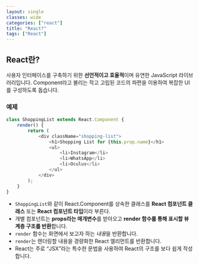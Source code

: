 ```yaml
---
layout: single
classes: wide
categories: ["react"]
title: "React?"
tags: ["React"]
---
```


## React란?

사용자 인터페이스를 구축하기 위한 **선언적이고 효율적**이며 유연한 JavaScript 라이브러리입니다. Component라고 불리는 작고 고립된 코드의 파편을 이용하여 복잡한 UI를 구성하도록 돕습니다.

### 예제

```javascript
class ShoppingList extends React.Component {
    render() {
        return (
            <div className="shopping-list">
                <h1>Shopping List for {this.prop.name}</h1>
                <ul>
                    <li>Instagram</li>
                    <li>WhatsApp</li>
                    <li>Oculus</li>
                </ul>
            </div>
        );
    }
}
```

- `ShoppingList`와 같이 React.Component를 상속한 클래스를 **React 컴포넌트 클래스** 또는 **React 컴포넌트 타입**이라 부른다.
- 개별 컴포넌트는 **props라는 매개변수**를 받아오고 **render 함수를 통해 표시할 뷰 계층 구조를 반환**합니다.
- `render` 함수는 화면에서 보고자 하는 *내용*을 반환합니다.
- `render`는 렌더링할 내용을 경량화한 React 엘리먼트를 반환합니다.
- React는 주로 “JSX”라는 특수한 문법을 사용하여 React의 구조를 보다 쉽게 작성합니다.
